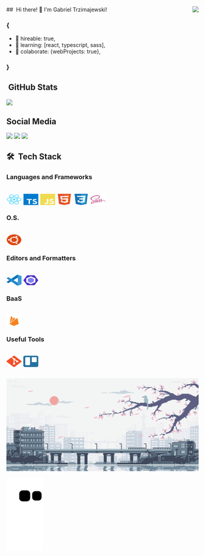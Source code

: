 <img align="right" src="https://user-images.githubusercontent.com/95551770/168335458-1aa98621-3534-4495-9916-77a7bc767a59.png" />
## &nbsp;Hi there! 👋 I'm Gabriel Trzimajewski!

### {
- 🔭 hireable: true,
- 🌱 learning: [react, typescript, sass],
- 👯 colaborate: {webProjects: true},
### }

## &nbsp;GitHub Stats
<img align="center" height="180em" src="https://github-readme-stats.vercel.app/api/top-langs/?username=Sn0wye&layout=compact&langs_count=7&theme=midnight-purple"/>




## Social Media 
<div>
  <a href="https://www.linkedin.com/in/gabriel-trzimajewski" target="_blank"><img src="https://img.shields.io/badge/-LinkedIn-%230077B5?style=for-the-badge&logo=linkedin&logoColor=white" target="_blank"></a> 
  <a href="https://instagram.com/gabtrzimajewski" target="_blank"><img src="https://img.shields.io/badge/-Instagram-%23E4405F?style=for-the-badge&logo=instagram&logoColor=white" target="_blank"></a>
  <a href = "mailto:gabrieltrz2005@gmail.com"><img src="https://img.shields.io/badge/-Gmail-%23333?style=for-the-badge&logo=gmail&logoColor=white" target="_blank"></a>
</div>

## 🛠 &nbsp;Tech Stack

### Languages and Frameworks
  <div style="display: inline_block"><br>
    <img align="center" alt="Sn0wye-React" height="30" width="40" src="https://github.com/devicons/devicon/blob/master/icons/react/react-original.svg">
    <img align="center" alt="Sn0wye-Ts" height="30" width="40" src="https://raw.githubusercontent.com/devicons/devicon/master/icons/typescript/typescript-plain.svg">
   <img align="center" alt="Sn0wye-Js" height="30" width="40" src="https://raw.githubusercontent.com/devicons/devicon/master/icons/javascript/javascript-plain.svg">
   <img align="center" alt="Sn0wye-HTML" height="30" width="40" src="https://raw.githubusercontent.com/devicons/devicon/master/icons/html5/html5-original.svg">
   <img align="center" alt="Sn0wye-CSS" height="30" width="40" src="https://raw.githubusercontent.com/devicons/devicon/master/icons/css3/css3-original.svg">
   <img align="center" alt="Sn0wye-Sass" height="30" width="40" src="https://github.com/devicons/devicon/blob/master/icons/sass/sass-original.svg">
  </div>
  
### O.S.
  <div style="display: inline_block"><br>
    <img align="center" alt="Sn0wye-Ubuntu" height="30" width="40" src="https://github.com/devicons/devicon/blob/master/icons/ubuntu/ubuntu-plain.svg">
  </div>
  
  
  
### Editors and Formatters
  <div style="display: inline_block"><br>
    <img align="center" alt="Sn0wye-Vscode" height="30" width="40" src="https://github.com/devicons/devicon/blob/master/icons/vscode/vscode-original.svg">
    <img align="center" alt="Sn0wye-Eslint" height="30" width="40" src="https://github.com/devicons/devicon/blob/master/icons/eslint/eslint-original.svg">
  </div>
  
### BaaS
  <div style="display: inline_block"><br>
    <img align="center" alt="Sn0wye-Firebase" height="30" width="40" src="https://github.com/devicons/devicon/blob/master/icons/firebase/firebase-plain.svg">
  </div>
  
### Useful Tools
  <div style="display: inline_block"><br>
    <img align="center" alt="Sn0wye-Git" height="30" width="40" src="https://github.com/devicons/devicon/blob/master/icons/git/git-original.svg">
    <img align="center" alt="Sn0wye-Trello" height="30" width="40" src="https://github.com/devicons/devicon/blob/master/icons/trello/trello-plain.svg">
  </div>
  
##
  
<div> 

  <img src="https://github.com/Sn0wye/Sn0wye/blob/main/img/Japan.gif">
  
  ![Snake animation](https://github.com/Sn0wye/Sn0wye/blob/output/github-contribution-grid-snake.svg)
  
</div>
